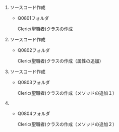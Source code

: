 1. ソースコード作成
    - Q0801フォルダ
        
        Cleric(聖職者)クラスの作成
2. ソースコード作成
    - Q0802フォルダ

        Cleric(聖職者)クラスの作成（属性の追加）

3. ソースコード作成
    - Q0803フォルダ

        Cleric(聖職者)クラスの作成（メソッドの追加１）

4. 
    - Q0804フォルダ

        Cleric(聖職者)クラスの作成（メソッドの追加２）

